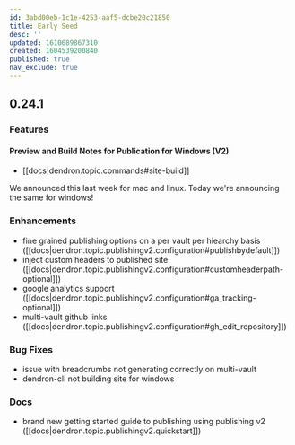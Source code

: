 ```yaml
---
id: 3abd00eb-1c1e-4253-aaf5-dcbe20c21850
title: Early Seed
desc: ''
updated: 1610689867310
created: 1604539200840
published: true
nav_exclude: true
---
```

## 0.24.1

### Features

#### Preview and Build Notes for Publication for Windows (V2)
- [[docs|dendron.topic.commands#site-build]]

We announced this last week for mac and linux. Today we're announcing the same for windows!

### Enhancements
- fine grained publishing options on a per vault per hiearchy basis ([[docs|dendron.topic.publishingv2.configuration#publishbydefault]])
- inject custom headers to published site ([[docs|dendron.topic.publishingv2.configuration#customheaderpath-optional]])
- google analytics support ([[docs|dendron.topic.publishingv2.configuration#ga_tracking-optional]])
- multi-vault github links ([[docs|dendron.topic.publishingv2.configuration#gh_edit_repository]])

### Bug Fixes
- issue with breadcrumbs not generating correctly on multi-vault
- dendron-cli not building site for windows

### Docs
- brand new getting started guide to publishing using publishing v2 ([[docs|dendron.topic.publishingv2.quickstart]])